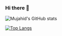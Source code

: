 ### Hi there 👋

![Mujahid's GitHub stats](https://readme-stats.clckblog.space/api?username=mujahidkay&show_icons=true&theme=merko&include_all_commits=true)

[![Top Langs](https://readme-stats.clckblog.space/api/top-langs/?username=mujahidkay)](https://github.com/mujahidkay/github-readme-stats)
